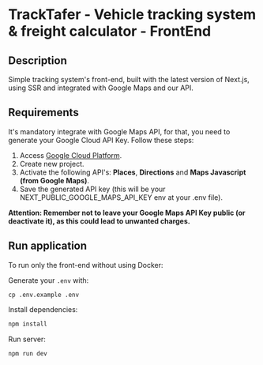 # TrackTafer - Vehicle tracking system & freight calculator - FrontEnd

## Description

Simple tracking system's front-end, built with the latest version of Next.js, using SSR and integrated with Google Maps and our API.

## Requirements

It's mandatory integrate with Google Maps API, for that, you need to generate your Google Cloud API Key. Follow these steps:

1. Access [Google Cloud Platform](https://cloud.google.com/).
2. Create new project.
3. Activate the following API's: **Places**, **Directions** and **Maps Javascript (from Google Maps)**.
4. Save the generated API key (this will be your NEXT_PUBLIC_GOOGLE_MAPS_API_KEY env at your .env file).

**Attention: Remember not to leave your Google Maps API Key public (or deactivate it), as this could lead to unwanted charges.**

## Run application

To run only the front-end without using Docker:

Generate your `.env` with:

```
cp .env.example .env
```

Install dependencies:

```bash
npm install
```

Run server:

```bash
npm run dev
```
